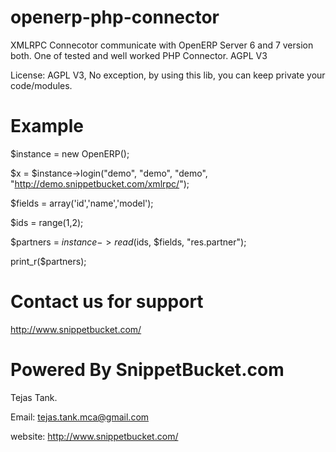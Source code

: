 openerp-php-connector
=====================

XMLRPC Connecotor communicate with OpenERP Server 6 and 7 version both.
One of tested and well worked PHP Connector. AGPL V3

License: AGPL V3, No exception, by using this lib, you can keep private your code/modules.


Example
=======

$instance = new OpenERP();

$x = $instance->login("demo", "demo", "demo", "http://demo.snippetbucket.com/xmlrpc/");

$fields = array('id','name','model');

$ids = range(1,2);

$partners = $instance->read($ids, $fields, "res.partner");

print_r($partners);

Contact us for support
======================
http://www.snippetbucket.com/



Powered By SnippetBucket.com
============================
Tejas Tank.

Email: tejas.tank.mca@gmail.com

website: http://www.snippetbucket.com/


